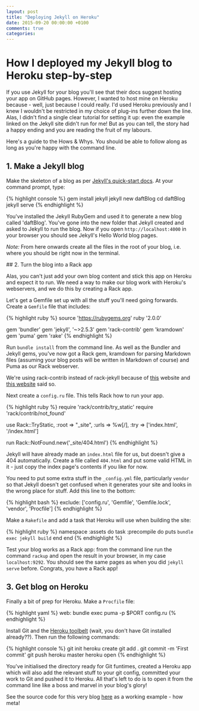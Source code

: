 ```yaml
---
layout: post
title: "Deploying Jekyll on Heroku"
date: 2015-09-20 00:00:00 +0100
comments: true
categories: 
---
```


# How I deployed my Jekyll blog to Heroku step-by-step

If you use Jekyll for your blog you'll see that their docs suggest hosting your app on GitHub pages. However, I wanted to host mine on Heroku because - well, just because I could really. I'd used Heroku previously and I knew I wouldn't be restricted in my choice of plug-ins further down the line. Alas, I didn't find a single clear tutorial for setting it up: even the example linked on the Jekyll site didn't run for me! But as you can tell, the story had a happy ending and you are reading the fruit of my labours. 

Here's a guide to the Hows & Whys. You should be able to follow along as long as you're happy with the command line.

## 1. Make a Jekyll blog

Make the skeleton of a blog as per [Jekyll's quick-start docs](http://jekyllrb.com/docs/quickstart/). At your command prompt, type:

{% highlight console %}
gem install jekyll
jekyll new daftBlog
cd daftBlog
jekyll serve
{% endhighlight %}

You've installed the Jekyll RubyGem and used it to generate a new blog called 'daftBlog'. You've gone into the new folder that Jekyll created 
and asked to Jekyll to run the blog. Now if you open `http://localhost:4000` in your browser you should see Jekyll's Hello World blog pages.

*Note:* From here onwards create all the files in the root of your blog, i.e. where you should be right now in the terminal.

## 2. Turn the blog into a Rack app

Alas, you can't just add your own blog content and stick this app on Heroku and expect it to run. We need a way to make our blog work with Heroku's webservers, and we do this by creating a Rack app.

Let's get a Gemfile set up with all the stuff you'll need going forwards. Create a `Gemfile` file that includes:

{% highlight ruby %}
source 'https://rubygems.org'
ruby '2.0.0'

gem 'bundler'
gem 'jekyll', '~>2.5.3'
gem 'rack-contrib'
gem 'kramdown'
gem 'puma'
gem 'rake'
{% endhighlight %}

Run `bundle install` from the command line. As well as the Bundler and Jekyll gems, you've now got a Rack gem, kramdown for parsing Markdown files (assuming your blog posts will be written in Markdown of course) and Puma as our Rack webserver.

We're using rack-contrib instead of rack-jekyll because of [this](http://mwmanning.com/2011/12/04/Jekyll-on-Heroku-Part-2.html) website and [this website](https://jbhannah.net/blog/2013/01/16/jekyll-on-heroku-without-rack-jekyll-or-custom-buildpacks.html) said so.

Next create a `config.ru` file. This tells Rack how to run your app.

{% highlight ruby %}
require 'rack/contrib/try_static'
require 'rack/contrib/not_found'

use Rack::TryStatic,
  :root => "_site",
  :urls => %w[/],
  :try  => ['index.html', '/index.html']

run Rack::NotFound.new('_site/404.html')
{% endhighlight %}

Jekyll will have already made an `index.html` file for us, but doesn't give a 404 automatically. Create a file called `404.html` and put some valid HTML in it - just copy the index page's contents if you like for now.

You need to put some extra stuff in the `_config.yml` file, particularly `vendor` so that Jekyll doesn't get confused when it generates your site and looks in the wrong place for stuff. Add this line to the bottom:

{% highlight bash %}
exclude: ['config.ru', 'Gemfile', 'Gemfile.lock', 'vendor', 'Procfile']
{% endhighlight %}

Make a `Rakefile` and add a task that Heroku will use when building the site:

{% highlight ruby %}
namespace :assets do
  task :precompile do
    puts `bundle exec jekyll build`
  end
end
{% endhighlight %}

Test your blog works as a Rack app: from the command line run the command `rackup` and open the result in your browser, in my case `localhost:9292`. You should see the same pages as when you did `jekyll serve` before. Congrats, you have a Rack app!

## 3. Get blog on Heroku

Finally a bit of prep for Heroku. Make a `Procfile` file:

{% highlight yaml %}
web: bundle exec puma -p $PORT config.ru
{% endhighlight %}

Install Git and the [Heroku toolbelt](https://toolbelt.heroku.com/) (wait, you don't have Git installed already??). Then run the following commands:

{% highlight console %}
git init
heroku create
git add .
git commit -m 'First commit'
git push heroku master
heroku open
{% endhighlight %}

You've initialised the directory ready for Git funtimes, created a Heroku app which will also add the relevant stuff to your git config, committed your work to Git and pushed it to Heroku. All that's left to do is to open it from the command line like a boss and marvel in your blog's glory!

See the source code for this very blog [here](https://github.com/claireparker/blog-com) as a working example - how meta!


